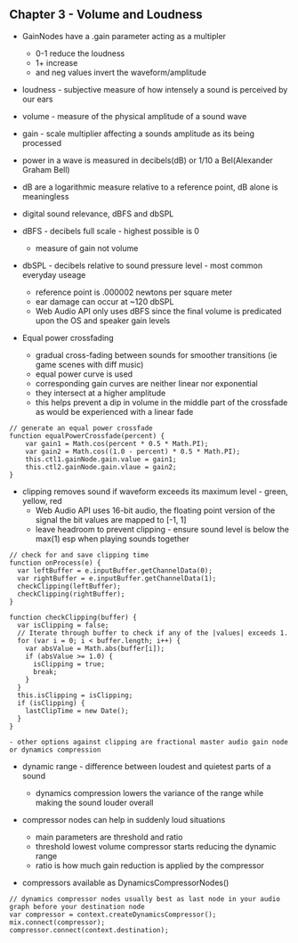 ## Chapter 3 - Volume and Loudness

- GainNodes have a .gain parameter acting as a multipler
	- 0-1 reduce the loudness
	- 1+ increase
	- and neg values invert the waveform/amplitude

- loudness - subjective measure of how intensely a sound is perceived by our ears
- volume - measure of the physical amplitude of a sound wave
- gain - scale multiplier affecting a sounds amplitude as its being processed

- power in a wave is measured in decibels(dB) or 1/10 a Bel(Alexander Graham Bell)

- dB are a logarithmic measure relative to a reference point, dB alone is meaningless

- digital sound relevance, dBFS and dbSPL

- dBFS - decibels full scale - highest possible is 0 
	- measure of gain not volume

- dbSPL - decibels relative to sound pressure level - most common everyday useage
	- reference point is .000002 newtons per square meter
	- ear damage can occur at ~120 dbSPL
	- Web Audio API only uses dBFS since the final volume is predicated upon the OS and speaker gain levels

- Equal power crossfading
	- gradual cross-fading between sounds for smoother transitions (ie game scenes with diff music)
	- equal power curve is used
	- corresponding gain curves are neither linear nor exponential
	- they intersect at a higher amplitude
	- this helps prevent a dip in volume in the middle part of the crossfade as would be experienced with a linear fade

```
// generate an equal power crossfade
function equalPowerCrossfade(percent) {
	var gain1 = Math.cos(percent * 0.5 * Math.PI);
	var gain2 = Math.cos((1.0 - percent) * 0.5 * Math.PI);
	this.ctl1.gainNode.gain.value = gain1;
	this.ctl2.gainNode.gain.vlaue = gain2;
}
```

- clipping removes sound if waveform exceeds its maximum level - green, yellow, red
	- Web Audio API uses 16-bit audio, the floating point version of the signal the bit values are mapped to [-1, 1]
	- leave headroom to prevent clipping - ensure sound level is below the max(1) esp when playing sounds together

```
// check for and save clipping time
function onProcess(e) {
  var leftBuffer = e.inputBuffer.getChannelData(0);
  var rightBuffer = e.inputBuffer.getChannelData(1);
  checkClipping(leftBuffer);
  checkClipping(rightBuffer);
}

function checkClipping(buffer) {
  var isClipping = false;
  // Iterate through buffer to check if any of the |values| exceeds 1.
  for (var i = 0; i < buffer.length; i++) {
    var absValue = Math.abs(buffer[i]);
    if (absValue >= 1.0) {
      isClipping = true;
      break;
    }
  }
  this.isClipping = isClipping;
  if (isClipping) {
    lastClipTime = new Date();
  }
}
```

	- other options against clipping are fractional master audio gain node or dynamics compression

- dynamic range - difference between loudest and quietest parts of a sound
	- dynamics compression lowers the variance of the range while making the sound louder overall

- compressor nodes can help in suddenly loud situations
	- main parameters are threshold and ratio
	- threshold lowest volume compressor starts reducing the dynamic range
	- ratio is how much gain reduction is applied by the compressor

- compressors available as DynamicsCompressorNodes()

```
// dynamics compressor nodes usually best as last node in your audio graph before your destination node
var compressor = context.createDynamicsCompressor();
mix.connect(compressor);
compressor.connect(context.destination);
```
